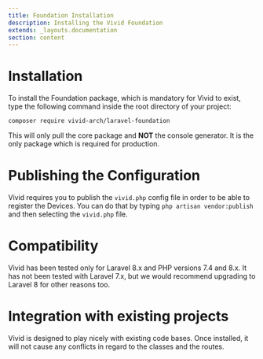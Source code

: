 ```yaml
---
title: Foundation Installation
description: Installing the Vivid Foundation
extends: _layouts.documentation
section: content
---
```


# Installation

To install the Foundation package, which is mandatory for Vivid to exist, type the following command inside the root directory of your project:

```
composer require vivid-arch/laravel-foundation
```

This will only pull the core package and **NOT** the console generator. It is the only package which is required for production.

# Publishing the Configuration

Vivid requires you to publish the `vivid.php` config file in order to be able to register the Devices. You can do that by typing `php artisan vendor:publish` and then selecting the `vivid.php` file. 

# Compatibility

Vivid has been tested only for Laravel 8.x and PHP versions 7.4 and 8.x. It has not been tested with Laravel 7.x, but we would recommend upgrading to Laravel 8 for other reasons too.

# Integration with existing projects

Vivid is designed to play nicely with existing code bases. Once installed, it will not cause any conflicts in regard to the
classes and the routes.